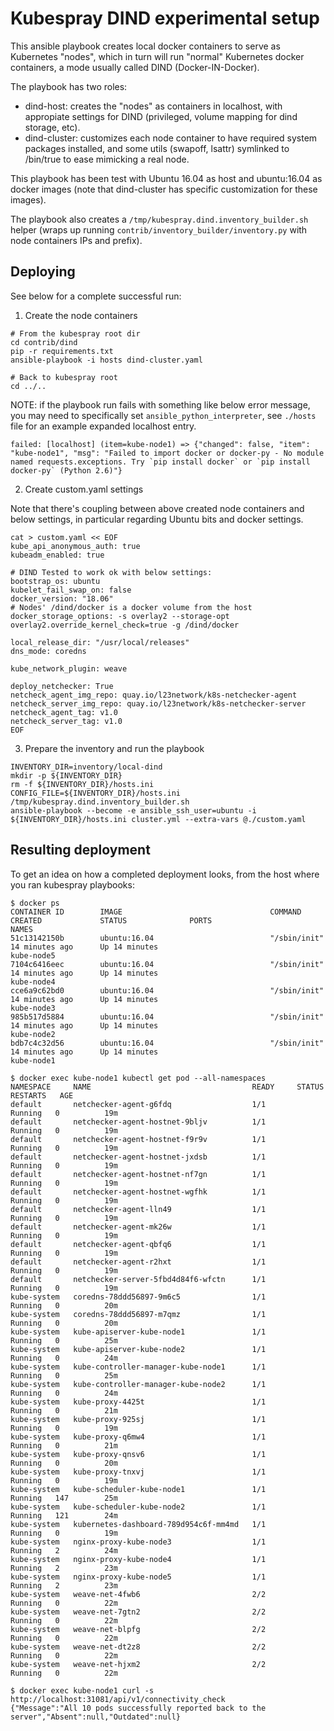# Kubespray DIND experimental setup

This ansible playbook creates local docker containers
to serve as Kubernetes "nodes", which in turn will run
"normal" Kubernetes docker containers, a mode usually
called DIND (Docker-IN-Docker).

The playbook has two roles:
- dind-host: creates the "nodes" as containers in localhost, with
  appropiate settings for DIND (privileged, volume mapping for dind
  storage, etc).
- dind-cluster: customizes each node container to have required
  system packages installed, and some utils (swapoff, lsattr)
  symlinked to /bin/true to ease mimicking a real node.

This playbook has been test with Ubuntu 16.04 as host and ubuntu:16.04
as docker images (note that dind-cluster has specific customization
for these images).

The playbook also creates a `/tmp/kubespray.dind.inventory_builder.sh`
helper (wraps up running `contrib/inventory_builder/inventory.py` with
node containers IPs and prefix).

## Deploying

See below for a complete successful run:

1. Create the node containers

~~~~
# From the kubespray root dir
cd contrib/dind
pip -r requirements.txt
ansible-playbook -i hosts dind-cluster.yaml

# Back to kubespray root
cd ../..
~~~~

NOTE: if the playbook run fails with something like below error
message, you may need to specifically set `ansible_python_interpreter`,
see `./hosts` file for an example expanded localhost entry.

~~~
failed: [localhost] (item=kube-node1) => {"changed": false, "item": "kube-node1", "msg": "Failed to import docker or docker-py - No module named requests.exceptions. Try `pip install docker` or `pip install docker-py` (Python 2.6)"}
~~~

2. Create custom.yaml settings

Note that there's coupling between above created node containers
and below settings, in particular regarding Ubuntu bits and
docker settings.

~~~
cat > custom.yaml << EOF
kube_api_anonymous_auth: true
kubeadm_enabled: true

# DIND Tested to work ok with below settings:
bootstrap_os: ubuntu
kubelet_fail_swap_on: false
docker_version: "18.06"
# Nodes' /dind/docker is a docker volume from the host
docker_storage_options: -s overlay2 --storage-opt overlay2.override_kernel_check=true -g /dind/docker

local_release_dir: "/usr/local/releases"
dns_mode: coredns

kube_network_plugin: weave

deploy_netchecker: True
netcheck_agent_img_repo: quay.io/l23network/k8s-netchecker-agent
netcheck_server_img_repo: quay.io/l23network/k8s-netchecker-server
netcheck_agent_tag: v1.0
netcheck_server_tag: v1.0
EOF
~~~

3. Prepare the inventory and run the playbook

~~~
INVENTORY_DIR=inventory/local-dind
mkdir -p ${INVENTORY_DIR}
rm -f ${INVENTORY_DIR}/hosts.ini
CONFIG_FILE=${INVENTORY_DIR}/hosts.ini /tmp/kubespray.dind.inventory_builder.sh
ansible-playbook --become -e ansible_ssh_user=ubuntu -i ${INVENTORY_DIR}/hosts.ini cluster.yml --extra-vars @./custom.yaml
~~~

## Resulting deployment

To get an idea on how a completed deployment looks,
from the host where you ran kubespray playbooks:

~~~
$ docker ps
CONTAINER ID        IMAGE                                 COMMAND                  CREATED             STATUS              PORTS                       NAMES
51c13142150b        ubuntu:16.04                          "/sbin/init"             14 minutes ago      Up 14 minutes                                   kube-node5
7104c6416eec        ubuntu:16.04                          "/sbin/init"             14 minutes ago      Up 14 minutes                                   kube-node4
cce6a9c62bd0        ubuntu:16.04                          "/sbin/init"             14 minutes ago      Up 14 minutes                                   kube-node3
985b517d5884        ubuntu:16.04                          "/sbin/init"             14 minutes ago      Up 14 minutes                                   kube-node2
bdb7c4c32d56        ubuntu:16.04                          "/sbin/init"             14 minutes ago      Up 14 minutes                                   kube-node1

$ docker exec kube-node1 kubectl get pod --all-namespaces
NAMESPACE     NAME                                    READY     STATUS    RESTARTS   AGE
default       netchecker-agent-g6fdq                  1/1       Running   0          19m
default       netchecker-agent-hostnet-9bljv          1/1       Running   0          19m
default       netchecker-agent-hostnet-f9r9v          1/1       Running   0          19m
default       netchecker-agent-hostnet-jxdsb          1/1       Running   0          19m
default       netchecker-agent-hostnet-nf7gn          1/1       Running   0          19m
default       netchecker-agent-hostnet-wgfhk          1/1       Running   0          19m
default       netchecker-agent-lln49                  1/1       Running   0          19m
default       netchecker-agent-mk26w                  1/1       Running   0          19m
default       netchecker-agent-qbfq6                  1/1       Running   0          19m
default       netchecker-agent-r2hxt                  1/1       Running   0          19m
default       netchecker-server-5fbd4d84f6-wfctn      1/1       Running   0          19m
kube-system   coredns-78ddd56897-9m6c5                1/1       Running   0          20m
kube-system   coredns-78ddd56897-m7qmz                1/1       Running   0          20m
kube-system   kube-apiserver-kube-node1               1/1       Running   0          25m
kube-system   kube-apiserver-kube-node2               1/1       Running   0          24m
kube-system   kube-controller-manager-kube-node1      1/1       Running   0          25m
kube-system   kube-controller-manager-kube-node2      1/1       Running   0          24m
kube-system   kube-proxy-4425t                        1/1       Running   0          21m
kube-system   kube-proxy-925sj                        1/1       Running   0          19m
kube-system   kube-proxy-q6mw4                        1/1       Running   0          21m
kube-system   kube-proxy-qnsv6                        1/1       Running   0          20m
kube-system   kube-proxy-tnxvj                        1/1       Running   0          19m
kube-system   kube-scheduler-kube-node1               1/1       Running   147        25m
kube-system   kube-scheduler-kube-node2               1/1       Running   121        24m
kube-system   kubernetes-dashboard-789d954c6f-mm4md   1/1       Running   0          19m
kube-system   nginx-proxy-kube-node3                  1/1       Running   2          24m
kube-system   nginx-proxy-kube-node4                  1/1       Running   2          23m
kube-system   nginx-proxy-kube-node5                  1/1       Running   2          23m
kube-system   weave-net-4fwb6                         2/2       Running   0          22m
kube-system   weave-net-7gtn2                         2/2       Running   0          22m
kube-system   weave-net-blpfg                         2/2       Running   0          22m
kube-system   weave-net-dt2z8                         2/2       Running   0          22m
kube-system   weave-net-hjxm2                         2/2       Running   0          22m

$ docker exec kube-node1 curl -s http://localhost:31081/api/v1/connectivity_check
{"Message":"All 10 pods successfully reported back to the server","Absent":null,"Outdated":null}
~~~
